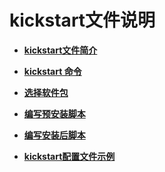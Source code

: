 # kickstart文件说明<a name="ZH-CN_TOPIC_0187280631"></a>

-   **[kickstart文件简介](kickstart文件简介.md)**  

-   **[kickstart 命令](kickstart-命令.md)**  

-   **[选择软件包](选择软件包.md)**  

-   **[编写预安装脚本](编写预安装脚本.md)**  

-   **[编写安装后脚本](编写安装后脚本.md)**  

-   **[kickstart配置文件示例](kickstart配置文件示例.md)**  


